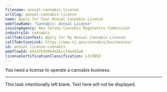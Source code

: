 ```yaml
---
filename: annual-cannabis-license
urlSlug: annual-cannabis-license
name: Apply for Your Annual Cannabis License
webflowName: "Cannabis: Annual License"
issuingAgency: New Jersey Cannabis Regulatory Commission
industryId: cannabis
callToActionText: Apply for My Annual Cannabis License
callToActionLink: https://www.nj.gov/cannabis/businesses/
id: annual-license-cannabis
webflowId: 6414793b9b4d2bcc74edb3a0
licenseCertificationClassification: LICENSE
---
```


You need a license to operate a cannabis business. 

- - -

This task intentionally left blank. Text here will not be displayed.

